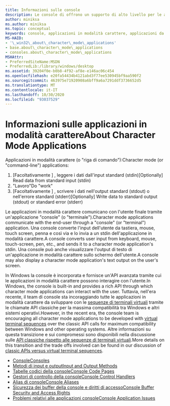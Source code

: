 ```yaml
---
title: Informazioni sulle console
description: Le console di offrono un supporto di alto livello per le applicazioni in modalità carattere semplici che interagiscono con l'utente utilizzando le funzioni che leggono dall'input standard e scrivono in output standard o errore standard.
author: miniksa
ms.author: miniksa
ms.topic: conceptual
keywords: console, applicazioni in modalità carattere, applicazioni da riga di comando, applicazioni di terminale, api della console
MS-HAID:
- '\_win32\_about\_character\_mode\_applications'
- base.about\_character\_mode\_applications
- consoles.about\_character\_mode\_applications
MSHAttr:
- PreferredSiteName:MSDN
- PreferredLib:/library/windows/desktop
ms.assetid: 39204f0e-b0b8-4f92-af8e-e146ac06c454
ms.openlocfilehash: e20fa54434b4121abd3f77ee530945bf9aa590f2
ms.sourcegitcommit: 463975e71920908a6bff9a6a7291ddf3736652d5
ms.translationtype: MT
ms.contentlocale: it-IT
ms.lasthandoff: 10/30/2020
ms.locfileid: "93037529"
---
```

# <a name="about-character-mode-applications"></a><span data-ttu-id="8d573-104">Informazioni sulle applicazioni in modalità carattere</span><span class="sxs-lookup"><span data-stu-id="8d573-104">About Character Mode Applications</span></span>

<span data-ttu-id="8d573-105">Applicazioni in modalità carattere (o "riga di comando"):</span><span class="sxs-lookup"><span data-stu-id="8d573-105">Character mode (or "command-line") applications:</span></span>

1. <span data-ttu-id="8d573-106">\[Facoltativamente \] , leggere i dati dall'input standard (stdin)</span><span class="sxs-lookup"><span data-stu-id="8d573-106">\[Optionally\] Read data from standard input (stdin)</span></span>
2. <span data-ttu-id="8d573-107">"Lavoro"</span><span class="sxs-lookup"><span data-stu-id="8d573-107">Do "work"</span></span>
3. <span data-ttu-id="8d573-108">\[Facoltativamente \] , scrivere i dati nell'output standard (stdout) o nell'errore standard (stderr)</span><span class="sxs-lookup"><span data-stu-id="8d573-108">\[Optionally\] Write data to standard output (stdout) or standard error (stderr)</span></span>

<span data-ttu-id="8d573-109">Le applicazioni in modalità carattere comunicano con l'utente finale tramite un'applicazione "console" (o "terminale").</span><span class="sxs-lookup"><span data-stu-id="8d573-109">Character mode applications communicate with the end-user through a "console" (or "terminal") application.</span></span> <span data-ttu-id="8d573-110">Una console converte l'input dell'utente da tastiera, mouse, touch screen, penna e così via e lo invia a un stdin dell'applicazione in modalità carattere.</span><span class="sxs-lookup"><span data-stu-id="8d573-110">A console converts user input from keyboard, mouse, touch-screen, pen, etc., and sends it to a character mode application's stdin.</span></span> <span data-ttu-id="8d573-111">Una console può anche visualizzare l'output di testo di un'applicazione in modalità carattere sullo schermo dell'utente.</span><span class="sxs-lookup"><span data-stu-id="8d573-111">A console may also display a character mode application's text output on the user's screen.</span></span>

<span data-ttu-id="8d573-112">In Windows la console è incorporata e fornisce un'API avanzata tramite cui le applicazioni in modalità carattere possono interagire con l'utente.</span><span class="sxs-lookup"><span data-stu-id="8d573-112">In Windows, the console is built-in and provides a rich API through which character mode applications can interact with the user.</span></span> <span data-ttu-id="8d573-113">Tuttavia, nell'era recente, il team di console sta incoraggiando tutte le applicazioni in modalità carattere da sviluppare con le [sequenze di terminali virtuali](console-virtual-terminal-sequences.md) tramite le chiamate API classiche per la massima compatibilità tra Windows e altri sistemi operativi.</span><span class="sxs-lookup"><span data-stu-id="8d573-113">However, in the recent era, the console team is encouraging all character mode applications to be developed with [virtual terminal sequences](console-virtual-terminal-sequences.md) over the classic API calls for maximum compatibility between Windows and other operating systems.</span></span> <span data-ttu-id="8d573-114">Altre informazioni su questa transizione e sui compromessi sono disponibili nella discussione sulle [API classiche rispetto alle sequenze di terminali virtuali](classic-vs-vt.md).</span><span class="sxs-lookup"><span data-stu-id="8d573-114">More details on this transition and the trade offs involved can be found in our discussion of [classic APIs versus virtual terminal sequences](classic-vs-vt.md).</span></span>

- [<span data-ttu-id="8d573-115">Console</span><span class="sxs-lookup"><span data-stu-id="8d573-115">Consoles</span></span>](consoles.md)
- [<span data-ttu-id="8d573-116">Metodi di input e output</span><span class="sxs-lookup"><span data-stu-id="8d573-116">Input and Output Methods</span></span>](input-and-output-methods.md)
- [<span data-ttu-id="8d573-117">Tabelle codici della console</span><span class="sxs-lookup"><span data-stu-id="8d573-117">Console Code Pages</span></span>](console-code-pages.md)
- [<span data-ttu-id="8d573-118">Gestori di controllo della console</span><span class="sxs-lookup"><span data-stu-id="8d573-118">Console Control Handlers</span></span>](console-control-handlers.md)
- [<span data-ttu-id="8d573-119">Alias di console</span><span class="sxs-lookup"><span data-stu-id="8d573-119">Console Aliases</span></span>](console-aliases.md)
- [<span data-ttu-id="8d573-120">Sicurezza dei buffer della console e diritti di accesso</span><span class="sxs-lookup"><span data-stu-id="8d573-120">Console Buffer Security and Access Rights</span></span>](console-buffer-security-and-access-rights.md)
- [<span data-ttu-id="8d573-121">Problemi relativi alle applicazioni console</span><span class="sxs-lookup"><span data-stu-id="8d573-121">Console Application Issues</span></span>](console-application-issues.md)
